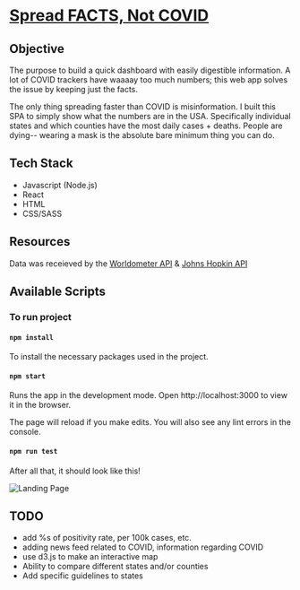 # [Spread FACTS, Not COVID](https://usa-covid-tracker.vercel.app/)

## Objective

The purpose to build a quick dashboard with easily digestible information. A lot of COVID trackers have waaaay too much numbers; this web app solves the issue by keeping just the facts.

The only thing spreading faster than COVID is misinformation. I built this SPA to simply show what the numbers are in the USA. Specifically individual states and which counties have the most daily cases + deaths. People are dying-- wearing a mask is the absolute bare minimum thing you can do.

## Tech Stack

- Javascript (Node.js)
- React
- HTML
- CSS/SASS

## Resources

Data was receieved by the [Worldometer API](https://www.worldometers.info/) & [Johns Hopkin API](https://coronavirus.jhu.edu/map.html)

## Available Scripts

### To run project

#### `npm install`
To install the necessary packages used in the project.

#### `npm start`
Runs the app in the development mode.
Open http://localhost:3000 to view it in the browser.

The page will reload if you make edits.
You will also see any lint errors in the console.

#### `npm run test`

After all that, it should look like this!

![Landing Page](https://i.imgur.com/ARjyzNT.png)

## TODO

* add %s of positivity rate, per 100k cases, etc.
* adding news feed related to COVID, information regarding COVID
* use d3.js to make an interactive map
* Ability to compare different states and/or counties
* Add specific guidelines to states
